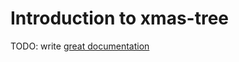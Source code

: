 # Introduction to xmas-tree

TODO: write [great documentation](http://jacobian.org/writing/what-to-write/)
